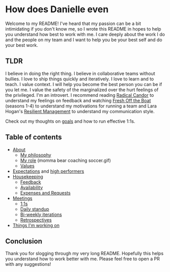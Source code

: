 # How does Danielle even

Welcome to my README! I've heard that my passion can be a bit intimidating if you don't know me, so I wrote this README in hopes to help you understand how best to work with me. I care deeply about the work I do and the people on my team and I want to help you be your best self and do your best work.

## TLDR
I believe in doing the right thing. I believe in collaborative teams without bullies. I love to ship things quickly and iteratively. I love to learn and to teach. I value context. I will help you become the best person you can be if you let me. I value the safety of the marginalized over the hurt feelings of the privileged. I'm an introvert. I recommend reading [Radical Candor](https://www.blinkist.com/en/books/radical-candor-en/) to understand my feelings on feedback and watching [Fresh Off the Boat](https://en.wikipedia.org/wiki/Fresh_Off_the_Boat) (seasons 1-4) to understand my motivations for running a team and Lara Hogan's [Resilient Management](https://abookapart.com/products/resilient-management) to understand my communication style.

Check out my thoughts on [goals](https://medium.com/@tsunamino/setting-goals-with-your-engineers-that-dont-completely-suck-cb76b87e4275) and how to run effective 1:1s. 

## Table of contents
- [About](docs/about.md)
  - [My philosophy](docs/about.md#my-philosophy)
  - [My role](docs/about.md#my-role) (momma bear coaching soccer.gif)
  - [Values](docs/about.md#values)
- [Expectations](docs/expectations.md#expectations) and [high performers](docs/expectations.md#high-performers)
- [Housekeeping](docs/housekeeping.md)
  - [Feedback](docs/housekeeping.md#feedback)
  - [Availability](docs/housekeeping.md#availability)
  - [Expenses and Requests](docs/housekeeping.md#expenses-and-requests)
- [Meetings](docs/meetings.md)
  - [1:1s](docs/meetings.md#11s)
  - [Daily standup](docs/meetings.md#daily-standup)
  - [Bi-weekly iterations](docs/meetings.md#biweekly-iterations)
  - [Retrospectives](docs/meetings.md#retrospectives)
- [Things I'm working on](docs/about.md#things-im-working-on)


## Conclusion

Thank you for slogging through my very long README. Hopefully this helps you understand how to work better with me. Please feel free to open a PR with any suggestions!
